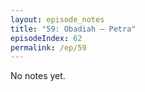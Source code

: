 ```yaml
---
layout: episode_notes
title: "59: Obadiah — Petra"
episodeIndex: 62
permalink: /ep/59
---
```

No notes yet.
